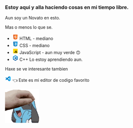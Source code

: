 <h3>Estoy aqui y alla haciendo cosas en mi tiempo libre.</h3>
Aun soy un Novato en esto.

Mas o menos lo que se.

- <a href = "https://raw.githubusercontent.com/448L/448L/main/E4kbCZdVEAIjwkB.png"><img src = "icons8-html-5-96.png" width = "20px" height = "auto"></a>  HTML - mediano
- <a href = "https://github.com/448L/448L/blob/main/tails%20tenedor.webm?raw=true"><img src = "icons8-css3-96.png" width = "20px" height = "auto"></a>  CSS - mediano
- <a href = "https://raw.githubusercontent.com/448L/448L/main/E4kbCZdVEAIjwkB.png"><img src = "icons8-javascript-96.png" width = "20px" height = "auto"></a>  JavaScript - aun muy verde 🙃
- <a href = "https://github.com/448L/448L/blob/main/MUERE-1-1.mp4?raw=true"><img src = "icons8-c++-96.png" width = "20px" height = "auto"></a> C++ Lo estoy aprendiendo aun.


Haxe se ve interesante tambien

<a href = "https://github.com/Microsoft/vscode"><img src = "icons8-visual-studio-code-2019-96.png" width = "20px" height = "auto" aling = "right"></a> 👈 Este es mi editor de codigo favorito


<a href= "https://raw.githubusercontent.com/448L/448L/main/E4kbCZdVEAIjwkB.png"><img src = "ac148350-6bb2-4595-9ff6-f5b127a539d9.gif" align = "left"></a>
<!-- A estas alturas no es necesario decir que me gusta Riolu/Lucario -->

